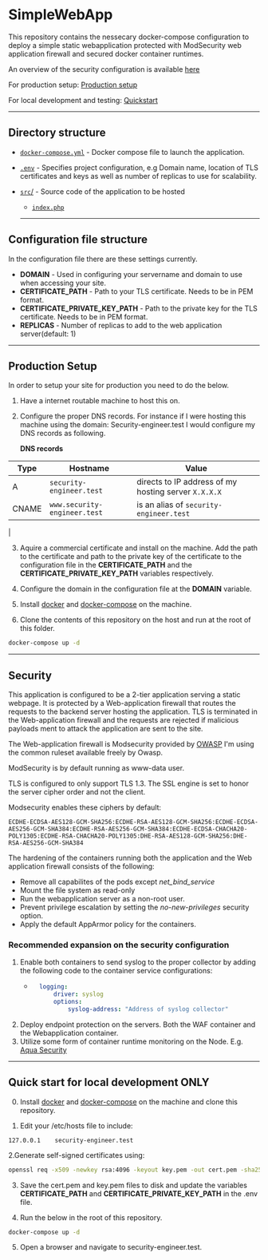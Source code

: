 # SimpleWebApp
This repository contains the nessecary docker-compose configuration to deploy a simple static webapplication protected with ModSecurity web application firewall and secured docker container runtimes. 

An overview of the security configuration is available [here](#security)

For production setup: [Production setup](#production)

For local development and testing: [Quickstart](#quickstart)

---
## <a id="directory"></a>Directory structure

- [`docker-compose.yml`](docker-compose.yml) - Docker compose file to launch the application.
- [`.env`](.env) - Specifies project configuration, e.g Domain name, location of TLS certificates and keys as well as number of replicas to use for scalability.
- [`src`/](src/) - Source code of the application to be hosted
    - [`index.php`](index.php)

    ---
## <a id="conf"></a>Configuration file structure
In the configuration file there are these settings currently.
- **DOMAIN** - Used in configuring your servername and domain to use when accessing your site.
- **CERTIFICATE_PATH** - Path to your TLS certificate. Needs to be in PEM format.
- **CERTIFICATE_PRIVATE_KEY_PATH** - Path to the private key for the TLS certificate. Needs to be in PEM format.
- **REPLICAS** - Number of replicas to add to the web application server(default: 1)

---
## <a id="production"></a> Production Setup

In order to setup your site for production you need to do the below. 

1. Have a internet routable machine to host this on.
2. Configure the proper DNS records. For instance if I were hosting this machine using the domain: Security-engineer.test I would configure my DNS records as following. 
    
    **DNS records**

| Type  | Hostname                      | Value                                    |
| ----- | ----------------------------- | ---------------------------------------- |
| A     | `security-engineer.test`     | directs to IP address of my hosting server `X.X.X.X`          |
| CNAME | `www.security-engineer.test` | is an alias of `security-engineer.test` |
|

3. Aquire a commercial certificate and install on the machine. Add the path to the certificate and path to the private key of the certificate to the configuration file in the **CERTIFICATE_PATH** and the **CERTIFICATE_PRIVATE_KEY_PATH** variables respectively.

4. Configure the domain in the configuration file at the **DOMAIN** variable.

5. Install [docker](https://docs.docker.com/install/) and [docker-compose](https://docs.docker.com/compose/install/) on the machine.

5. Clone the contents of this repository on the host and run at the root of this folder. 
```bash 
docker-compose up -d 
```

---
## <a id="security"></a> Security

This application is configured to be a 2-tier application serving a static webpage. It is protected by a Web-application firewall that routes the requests to the backend server hosting the application. 
TLS is terminated in the Web-application firewall and the requests are rejected if malicious payloads ment to attack the application are sent to the site.


The Web-application firewall is Modsecurity provided by [OWASP](https://github.com/coreruleset/modsecurity-crs-docker) I'm using the common ruleset available freely by Owasp. 

ModSecurity is by default running as www-data user.


TLS is configured to only support TLS 1.3. The SSL engine is set to honor the server cipher order and not the client.

Modsecurity enables these ciphers by default: 
```
ECDHE-ECDSA-AES128-GCM-SHA256:ECDHE-RSA-AES128-GCM-SHA256:ECDHE-ECDSA-AES256-GCM-SHA384:ECDHE-RSA-AES256-GCM-SHA384:ECDHE-ECDSA-CHACHA20-POLY1305:ECDHE-RSA-CHACHA20-POLY1305:DHE-RSA-AES128-GCM-SHA256:DHE-RSA-AES256-GCM-SHA384
```

The hardening of the containers running both the application and the Web application firewall consists of the following:

- Remove all capabilites of the pods except *net_bind_service*
- Mount the file system as read-only
- Run the webapplication server as a non-root user. 
- Prevent privilege escalation by setting the *no-new-privileges* security option.
- Apply the default AppArmor policy for the containers.

### Recommended expansion on the security configuration

1. Enable both containers to send syslog to the proper collector by adding the following code to the container service configurations:
    - ```yaml
        logging:
            driver: syslog
            options:
                syslog-address: "Address of syslog collector"

2. Deploy endpoint protection on the servers. Both the WAF container and the Webapplication container.
3. Utilize some form of container runtime monitoring on the Node. E.g. [Aqua Security](https://www.aquasec.com/)
---

## <a id=quickstart></a>Quick start for local development **ONLY**

0. Install [docker](https://docs.docker.com/install/) and [docker-compose](https://docs.docker.com/compose/install/) on the machine and clone this repository.

1. Edit your /etc/hosts file to include: 
```
127.0.0.1    security-engineer.test 
```

2.Generate self-signed certificates using:
``` bash
openssl req -x509 -newkey rsa:4096 -keyout key.pem -out cert.pem -sha256 -days 365
```

3. Save the cert.pem and key.pem files to disk and update the variables **CERTIFICATE_PATH** and **CERTIFICATE_PRIVATE_KEY_PATH** in the .env file.

4. Run the below in the root of this repository.
```bash 
docker-compose up -d 
``` 

5. Open a browser and navigate to security-engineer.test.